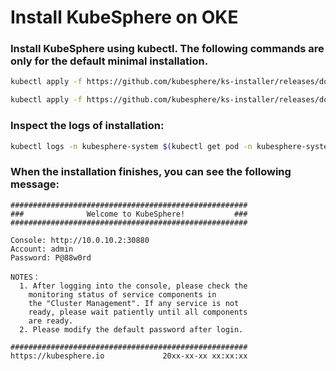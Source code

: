 # Install KubeSphere on OKE

### Install KubeSphere using kubectl. The following commands are only for the default minimal installation.

```sh
kubectl apply -f https://github.com/kubesphere/ks-installer/releases/download/v3.0.0/kubesphere-installer.yaml

kubectl apply -f https://github.com/kubesphere/ks-installer/releases/download/v3.0.0/cluster-configuration.yaml
```

### Inspect the logs of installation:

```sh
kubectl logs -n kubesphere-system $(kubectl get pod -n kubesphere-system -l app=ks-install -o jsonpath='{.items[0].metadata.name}') -f
```

### When the installation finishes, you can see the following message:

```
#####################################################
###              Welcome to KubeSphere!           ###
#####################################################

Console: http://10.0.10.2:30880
Account: admin
Password: P@88w0rd

NOTES：
  1. After logging into the console, please check the
    monitoring status of service components in
    the "Cluster Management". If any service is not
    ready, please wait patiently until all components 
    are ready.
  2. Please modify the default password after login.

#####################################################
https://kubesphere.io             20xx-xx-xx xx:xx:xx
```



